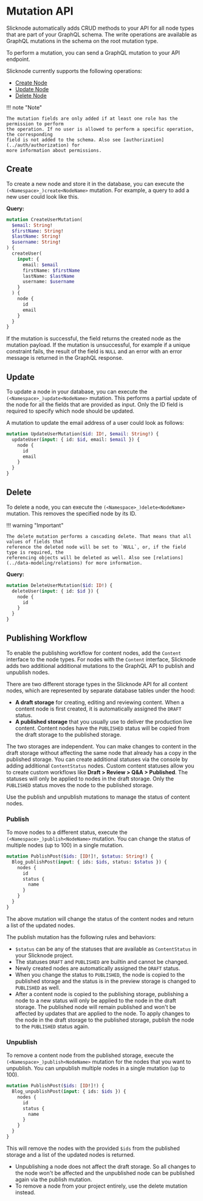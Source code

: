 # Mutation API

Slicknode automatically adds CRUD methods to your API for all node types that are part of your
GraphQL schema. The write operations are available as GraphQL mutations in the schema on the root
mutation type.

To perform a mutation, you can send a GraphQL mutation to your API endpoint.

Slicknode currently supports the following operations:

- [Create Node](#create)
- [Update Node](#update)
- [Delete Node](#delete)

!!! note "Note"

    The mutation fields are only added if at least one role has the permission to perform
    the operation. If no user is allowed to perform a specific operation, the corresponding
    field is not added to the schema. Also see [authorization](../auth/authorization) for
    more information about permissions.

## Create

To create a new node and store it in the database, you can execute the `(<Namespace>_)create<NodeName>` mutation.
For example, a query to add a new user could look like this.

**Query:**

```graphql
mutation CreateUserMutation(
  $email: String!
  $firstName: String!
  $lastName: String!
  $username: String!
) {
  createUser(
    input: {
      email: $email
      firstName: $firstName
      lastName: $lastName
      username: $username
    }
  ) {
    node {
      id
      email
    }
  }
}
```

If the mutation is successful, the field returns the created node as the mutation
payload. If the mutation is unsuccessful, for example if a unique constraint fails, the result
of the field is `NULL` and an error with an error message is returned in the GraphQL response.

## Update

To update a node in your database, you can execute the `(<Namespace>_)update<NodeName>` mutation. This performs
a partial update of the node for all the fields that are provided as input. Only the ID field
is required to specify which node should be updated.

A mutation to update the email address of a user could look as follows:

```graphql
mutation UpdateUserMutation($id: ID!, $email: String!) {
  updateUser(input: { id: $id, email: $email }) {
    node {
      id
      email
    }
  }
}
```

## Delete

To delete a node, you can execute the `(<Namespace>_)delete<NodeName>` mutation. This removes the specified
node by its ID.

!!! warning "Important"

    The delete mutation performs a cascading delete. That means that all values of fields that
    reference the deleted node will be set to `NULL`, or, if the field type is required, the
    referencing objects will be deleted as well. Also see [relations](../data-modeling/relations) for more information.

**Query:**

```graphql
mutation DeleteUserMutation($id: ID!) {
  deleteUser(input: { id: $id }) {
    node {
      id
    }
  }
}
```

## Publishing Workflow

To enable the publishing workflow for content nodes, add the `Content` interface to the
node types. For nodes with the `Content` interface, Slicknode adds two additional additional mutations to the GraphQL API to publish and unpublish nodes.

There are two different storage types in the Slicknode API for all content nodes, which are represented by separate database tables under the hood:

- **A draft storage** for creating, editing and reviewing content. When a content node is first created, it is automatically assigned the `DRAFT` status.
- **A published storage** that you usually use to deliver the production live content. Content nodes have the `PUBLISHED` status will be copied from the draft storage to the published storage.

The two storages are independent. You can make changes to content in the draft storage without affecting the same node that already has a copy in the published storage. You can create additional statuses via the console by adding additional `ContentStatus` nodes. Custom content statuses allow you to create custom workflows like **Draft > Review > Q&A > Published**. The statuses will only be applied to nodes in the draft storage. Only the `PUBLISHED` status moves the node to the published storage.

Use the publish and unpublish mutations to manage the status of content nodes.

### Publish

To move nodes to a different status, execute the `(<Namespace>_)publish<NodeName>` mutation. You can change the status of multiple nodes (up to 100) in a single mutation.

```graphql
mutation PublishPost($ids: [ID!]!, $status: String!) {
  Blog_publishPost(input: { ids: $ids, status: $status }) {
    nodes {
      id
      status {
        name
      }
    }
  }
}
```

The above mutation will change the status of the content nodes and return a list of the updated nodes.

The publish mutation has the following rules and behaviors:

- `$status` can be any of the statuses that are available as `ContentStatus` in your Slicknode project.
- The statuses `DRAFT` and `PUBLISHED` are builtin and cannot be changed.
- Newly created nodes are automatically assigned the `DRAFT` status.
- When you change the status to `PUBLISHED`, the node is copied to the published storage and the status is in the preview storage is changed to `PUBLISHED` as well.
- After a content node is copied to the publishing storage, publishing a node to a new status will only be applied to the node in the draft storage. The published node will remain published and won't be affected by updates that are applied to the node. To apply changes to the node in the draft storage to the published storage, publish the node to the `PUBLISHED` status again.

### Unpublish

To remove a content node from the published storage, execute the `(<Namespace>_)publish<NodeName>` mutation for the nodes that you want to unpublish. You can unpublish multiple nodes in a single mutation (up to 100).

```graphql
mutation PublishPost($ids: [ID!]!) {
  Blog_unpublishPost(input: { ids: $ids }) {
    nodes {
      id
      status {
        name
      }
    }
  }
}
```

This will remove the nodes with the provided `$ids` from the published storage and a list of the updated nodes is returned.

- Unpublishing a node does not affect the draft storage. So all changes to the node won't be affected and the unpublished node can be published again via the publish mutation.
- To remove a node from your project entirely, use the delete mutation instead.
